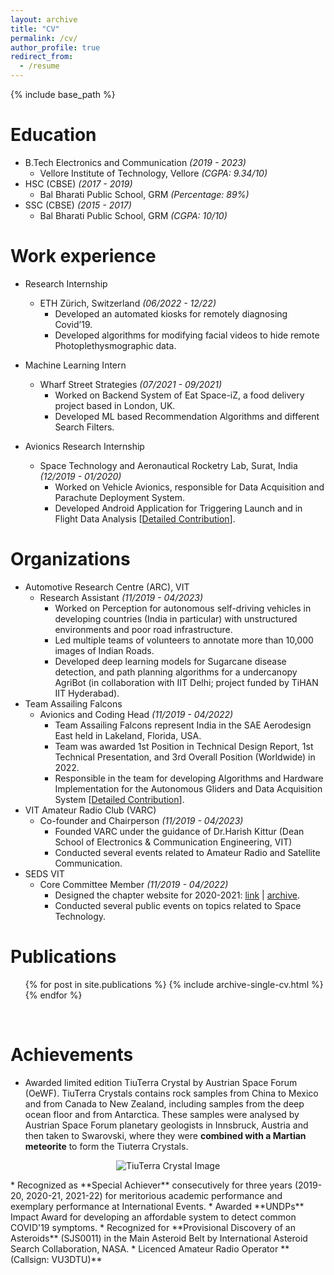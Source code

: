 ```yaml
---
layout: archive
title: "CV"
permalink: /cv/
author_profile: true
redirect_from:
  - /resume
---
```


{% include base_path %}

Education
======
* B.Tech Electronics and Communication *(2019 - 2023)*
  * Vellore Institute of Technology, Vellore *(CGPA: 9.34/10)*
* HSC (CBSE) *(2017 - 2019)*
  * Bal Bharati Public School, GRM *(Percentage: 89%)*
* SSC (CBSE) *(2015 - 2017)*
  * Bal Bharati Public School, GRM *(CGPA: 10/10)*

Work experience
======
* Research Internship
  * ETH Zürich, Switzerland *(06/2022 - 12/22)*
    * Developed an automated kiosks for remotely diagnosing Covid’19.
    * Developed algorithms for modifying facial videos to hide remote Photoplethysmographic data.

* Machine Learning Intern
  * Wharf Street Strategies *(07/2021 - 09/2021)*
    * Worked on Backend System of Eat Space-iZ, a food delivery project based in London, UK.
    * Developed ML based Recommendation Algorithms and different Search Filters.

* Avionics Research Internship
  * Space Technology and Aeronautical Rocketry Lab, Surat, India *(12/2019 - 01/2020)*
    * Worked on Vehicle Avionics, responsible for Data Acquisition and Parachute Deployment System. 
    * Developed Android Application for Triggering Launch and in Flight Data Analysis [[Detailed Contribution](https://sakshambhutani.xyz/portfolio/portfolio-4/)].
  
Organizations
======
* Automotive Research Centre (ARC), VIT
  * Research Assistant *(11/2019 - 04/2023)*
    * Worked on Perception for autonomous self-driving vehicles in developing countries (India in particular) with unstructured environments and poor road infrastructure.
    * Led multiple teams of volunteers to annotate more than 10,000 images of Indian Roads.
    * Developed deep learning models for Sugarcane disease detection, and path planning algorithms for a undercanopy AgriBot (in collaboration with IIT Delhi; project funded by TiHAN IIT Hyderabad).
* Team Assailing Falcons
  * Avionics and Coding Head *(11/2019 - 04/2022)*
    * Team Assailing Falcons represent India in the SAE Aerodesign East held in Lakeland, Florida, USA.
    * Team was awarded 1st Position in Technical Design Report, 1st Technical Presentation, and 3rd Overall Position (Worldwide) in 2022.
    * Responsible in the team for developing Algorithms and Hardware Implementation for the Autonomous Gliders and Data Acquisition System [[Detailed Contribution](https://sakshambhutani.xyz/portfolio/portfolio-1/)].
* VIT Amateur Radio Club (VARC)
  * Co-founder and Chairperson *(11/2019 - 04/2023)*
    * Founded VARC under the guidance of Dr.Harish Kittur (Dean School of Electronics & Communication Engineering, VIT)
    * Conducted several events related to Amateur Radio and Satellite Communication.
* SEDS VIT
  * Core Committee Member *(11/2019 - 04/2022)*
    * Designed the chapter website for 2020-2021: [link](https://sedsvit.in/) \| [archive](https://web.archive.org/web/20210920200652/https://sedsvit.in/).
    * Conducted several public events on topics related to Space Technology.

Publications
======
  <ul>{% for post in site.publications %}
    {% include archive-single-cv.html %}
  {% endfor %}</ul>

<br />

Achievements
======
* Awarded limited edition TiuTerra Crystal by Austrian Space Forum (OeWF). TiuTerra Crystals contains rock samples from China to Mexico and from Canada to New Zealand, including samples from the deep ocean floor and from Antarctica. These samples were analysed by Austrian Space Forum planetary geologists in Innsbruck, Austria and then taken to Swarovski, where they were **combined with a Martian meteorite** to form the Tiuterra Crystals.
<p align="center"> <img src="https://sakshambhutani.xyz/images/TuiTerra-Image.jpeg" alt="TiuTerra Crystal Image" /> </p>
* Recognized as **Special Achiever** consecutively for three years (2019-20, 2020-21, 2021-22) for meritorious academic performance and exemplary performance at International Events.
* Awarded **UNDPs** Impact Award for developing an affordable system to detect common COVID'19 symptoms.
* Recognized for **Provisional Discovery of an Asteroids** (SJS0011) in the Main Asteroid Belt by International Asteroid Search Collaboration, NASA.
* Licenced Amateur Radio Operator **(Callsign: VU3DTU)**



[comment]: <> (Skills)

[comment]: <> (======)

[comment]: <> (* Skill 1)

[comment]: <> (* Skill 2)

[comment]: <> (  * Sub-skill 2.1)

[comment]: <> (  * Sub-skill 2.2)

[comment]: <> (  * Sub-skill 2.3)

[comment]: <> (* Skill 3)
